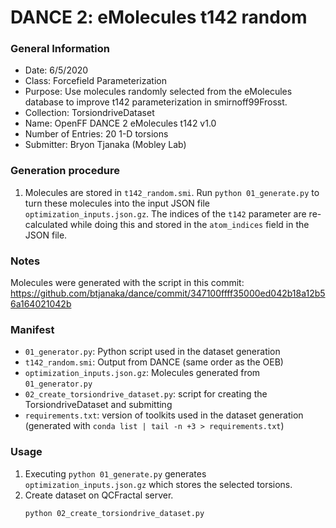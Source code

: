 # DANCE 2: eMolecules t142 random

### General Information

- Date: 6/5/2020
- Class: Forcefield Parameterization
- Purpose: Use molecules randomly selected from the eMolecules database to
  improve t142 parameterization in smirnoff99Frosst.
- Collection: TorsiondriveDataset
- Name: OpenFF DANCE 2 eMolecules t142 v1.0
- Number of Entries: 20 1-D torsions
- Submitter: Bryon Tjanaka (Mobley Lab)

### Generation procedure

1. Molecules are stored in `t142_random.smi`. Run `python 01_generate.py` to
   turn these molecules into the input JSON file `optimization_inputs.json.gz`.
   The indices of the `t142` parameter are re-calculated while doing this and
   stored in the `atom_indices` field in the JSON file.

### Notes

Molecules were generated with the script in this commit:
https://github.com/btjanaka/dance/commit/347100ffff35000ed042b18a12b56a164021042b

### Manifest

- `01_generator.py`: Python script used in the dataset generation
- `t142_random.smi`: Output from DANCE (same order as the OEB)
- `optimization_inputs.json.gz`: Molecules generated from `01_generator.py`
- `02_create_torsiondrive_dataset.py`: script for creating the
  TorsiondriveDataset and submitting
- `requirements.txt`: version of toolkits used in the dataset generation
  (generated with `conda list | tail -n +3 > requirements.txt`)

### Usage

1. Executing `python 01_generate.py` generates `optimization_inputs.json.gz`
   which stores the selected torsions.
2. Create dataset on QCFractal server.
   ```
   python 02_create_torsiondrive_dataset.py
   ```

